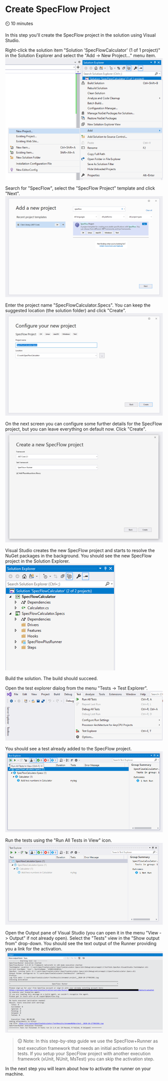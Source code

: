 Create SpecFlow Project
=======================

⏲️ 10 minutes

In this step you'll create the SpecFlow project in the solution using Visual Studio.

Right-click the solution item "Solution 'SpecFlowCalculator' (1 of 1 project)" in the Solution Explorer and select the "Add -> New Project..." menu item.
![Add new project menu](../_static/step3/add_new_project_menu.png)

Search for "SpecFlow", select the "SpecFlow Project" template and click "Next".  
![Add new SpecFlow project](../_static/step3/add_new_project_specflow.png)  

Enter the project name "SpecFlowCalculator.Specs". You can keep the suggested location (the solution folder) and click "Create".
![Configure SpecFlow Project](../_static/step3/configure_specflow_project.png)  

On the next screen you can configure some further details for the SpecFlow project, but you can leave everything on default now. Click "Create".
![Configure SpecFlow Project Settings](../_static/step3/configure_specflow_project_settings.png)  

Visual Studio creates the new SpecFlow project and starts to resolve the NuGet packages in the background.
You should see the new SpecFlow project in the Solution Explorer.
![SpecFlow Project Created](../_static/step3/solution_explorer_with_specs.png)

Build the solution. The build should succeed.

Open the test explorer dialog from the menu "Tests -> Test Explorer".
![Test Explorer Menu](../_static/step3/test_explorer_menu.png)

You should see a test already added to the SpecFlow project.
![Test Explorer First Run](../_static/step3/test_explorer_dialog.png)

Run the tests using the "Run All Tests in View" icon.
![Test Explorer First Run](../_static/step3/test_explorer_dialog_first_run.png)

Open the Output pane of Visual Studio (you can open it in the menu "View -> Output" if not already open). Select the "Tests" view in the "Show output from" drop-down.
You should see the text output of the Runner providing you a link for the activation.
![Runner Output for Activation](../_static/step3/runner_output_activation.png)

> 🛈 Note: In this step-by-step guide we use the SpecFlow+Runner as test execution framework that needs an initial activation to run the tests. If you setup your SpecFlow project with another execution framework (xUnit, NUnit, MsTest) you can skip the activation step.

In the next step you will learn about how to activate the runner on your machine.
